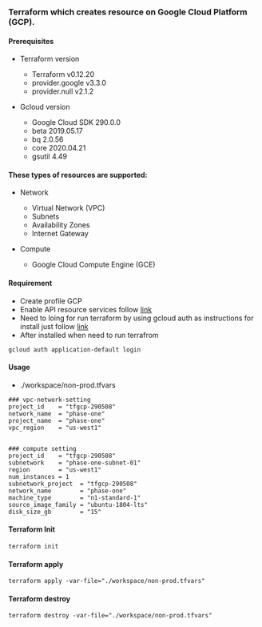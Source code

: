 ### Terraform which creates resource on Google Cloud Platform (GCP).

#### Prerequisites
- Terraform version
   - Terraform v0.12.20
   - provider.google v3.3.0
   - provider.null v2.1.2

- Gcloud version
   - Google Cloud SDK 290.0.0
   - beta 2019.05.17
   - bq 2.0.56
   - core 2020.04.21
   - gsutil 4.49

#### These types of resources are supported:
- Network
   - Virtual Network (VPC)
   - Subnets
   - Availability Zones
   - Internet Gateway

- Compute
   - Google Cloud Compute Engine (GCE)

#### Requirement

- Create profile GCP
- Enable API resource services follow [link](https://support.google.com/googleapi/answer/6158841?hl=en)
- Need to loing for run terraform by using gcloud auth as instructions for install just follow [link](https://cloud.google.com/sdk/docs/install)
- After installed when need to run terrafrom

```
gcloud auth application-default login
```

#### Usage

- ./workspace/non-prod.tfvars

```
### vpc-network-setting
project_id    = "tfgcp-290508"
network_name  = "phase-one"
project_name  = "phase-one"
vpc_region    = "us-west1"


### compute setting
project_id    = "tfgcp-290508"
subnetwork    = "phase-one-subnet-01"
region        = "us-west1"
num_instances = 1
subnetwork_project  = "tfgcp-290508"
network_name        = "phase-one"
machine_type        = "n1-standard-1"
source_image_family = "ubuntu-1804-lts"
disk_size_gb        = "15"

```

#### Terraform Init

```
terraform init
```

#### Terraform apply

```
terraform apply -var-file="./workspace/non-prod.tfvars"
```

#### Terraform destroy

```
terraform destroy -var-file="./workspace/non-prod.tfvars"
```
